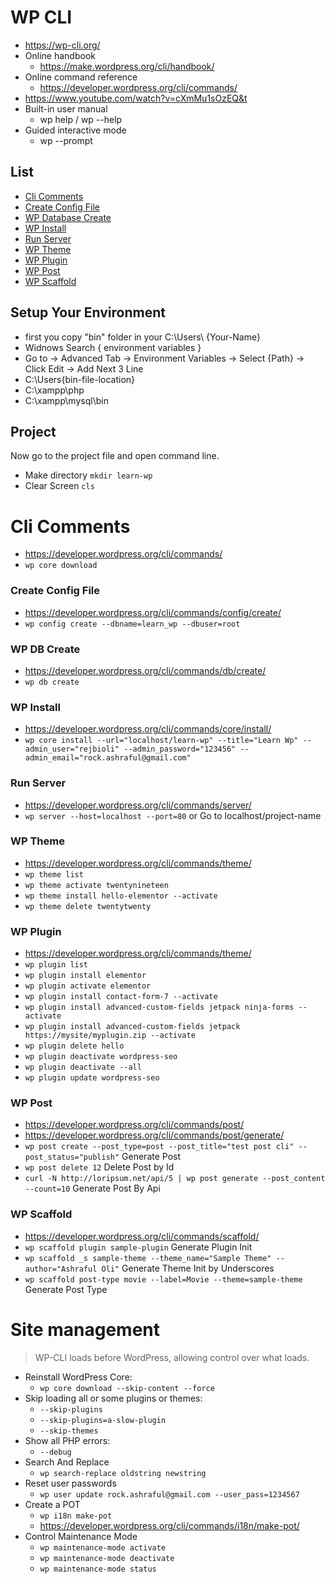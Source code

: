 # WP CLI
- https://wp-cli.org/
- Online handbook
  - https://make.wordpress.org/cli/handbook/
- Online command reference
  - https://developer.wordpress.org/cli/commands/
- https://www.youtube.com/watch?v=cXmMu1sOzEQ&t
- Built-in user manual
  - wp help <command> / wp --help
- Guided interactive mode
  - wp <command> --prompt

## List

* [Cli Comments](https://github.com/ashrafuloli/wp-cli/#cli-comments)
* [Create Config File](https://github.com/ashrafuloli/wp-cli/#create-config-file)
* [WP Database Create](https://github.com/ashrafuloli/wp-cli/#wp-db-create)
* [WP Install](https://github.com/ashrafuloli/wp-cli/#wp-install)
* [Run Server](https://github.com/ashrafuloli/wp-cli/#run-server)
* [WP Theme](https://github.com/ashrafuloli/wp-cli/#wp-theme)
* [WP Plugin](https://github.com/ashrafuloli/wp-cli/#wp-plugin)
* [WP Post](https://github.com/ashrafuloli/wp-cli/#wp-post)
* [WP Scaffold](https://github.com/ashrafuloli/wp-cli/#wp-scaffold)

## Setup Your Environment
- first you copy "bin" folder in your C:\Users\ {Your-Name}
- Widnows Search { environment variables }
- Go to ->  Advanced Tab  ->  Environment Variables ->  Select {Path} ->  Click Edit  -> Add Next 3 Line
- C:\Users\{bin-file-location}
- C:\xampp\php
- C:\xampp\mysql\bin

## Project
Now go to the project file and open command line.
- Make directory `mkdir learn-wp`
- Clear Screen  `cls`

# Cli Comments
- https://developer.wordpress.org/cli/commands/
- `wp core download`

### Create Config File
- https://developer.wordpress.org/cli/commands/config/create/
- `wp config create --dbname=learn_wp --dbuser=root`

### WP DB Create
- https://developer.wordpress.org/cli/commands/db/create/
- `wp db create`

### WP Install
- https://developer.wordpress.org/cli/commands/core/install/
- `wp core install --url="localhost/learn-wp" --title="Learn Wp" --admin_user="rejbioli" --admin_password="123456" --admin_email="rock.ashraful@gmail.com"`

### Run Server
- https://developer.wordpress.org/cli/commands/server/
- `wp server --host=localhost --port=80` or Go to localhost/project-name

### WP Theme
- https://developer.wordpress.org/cli/commands/theme/
- `wp theme list`
- `wp theme activate twentynineteen`
- `wp theme install hello-elementor --activate`
- `wp theme delete twentytwenty`

### WP Plugin
- https://developer.wordpress.org/cli/commands/theme/
- `wp plugin list`
- `wp plugin install elementor`
- `wp plugin activate elementor`
- `wp plugin install contact-form-7 --activate`
- `wp plugin install advanced-custom-fields jetpack ninja-forms --activate`
- `wp plugin install advanced-custom-fields jetpack https://mysite/myplugin.zip --activate`
- `wp plugin delete hello`
- `wp plugin deactivate wordpress-seo`
- `wp plugin deactivate --all`
- `wp plugin update wordpress-seo`

### WP Post
- https://developer.wordpress.org/cli/commands/post/
- https://developer.wordpress.org/cli/commands/post/generate/
- `wp post create --post_type=post --post_title="test post cli" --post_status="publish"` Generate Post
- `wp post delete 12` Delete Post by Id
- `curl -N http://loripsum.net/api/5 | wp post generate --post_content --count=10` Generate Post By Api

### WP Scaffold
- https://developer.wordpress.org/cli/commands/scaffold/
- `wp scaffold plugin sample-plugin` Generate Plugin Init
- `wp scaffold _s sample-theme --theme_name="Sample Theme" --author="Ashraful Oli"` Generate Theme Init by Underscores
- `wp scaffold post-type movie --label=Movie --theme=sample-theme` Generate Post Type


# Site management
> WP-CLI loads before WordPress, allowing control over what loads.
- Reinstall WordPress Core:
  - `wp core download --skip-content --force`
- Skip loading all or some plugins or themes:
  - `--skip-plugins `
  - `--skip-plugins=a-slow-plugin `
  - `--skip-themes `
- Show all PHP errors:
  - `--debug `
- Search And Replace
  - `wp search-replace oldstring newstring`
- Reset user passwords
  - `wp user update rock.ashraful@gmail.com --user_pass=1234567`
- Create a POT
  - `wp i18n make-pot`
  - https://developer.wordpress.org/cli/commands/i18n/make-pot/ 
- Control Maintenance Mode
  - `wp maintenance-mode activate`
  - `wp maintenance-mode deactivate`
  - `wp maintenance-mode status`
  
  



  
